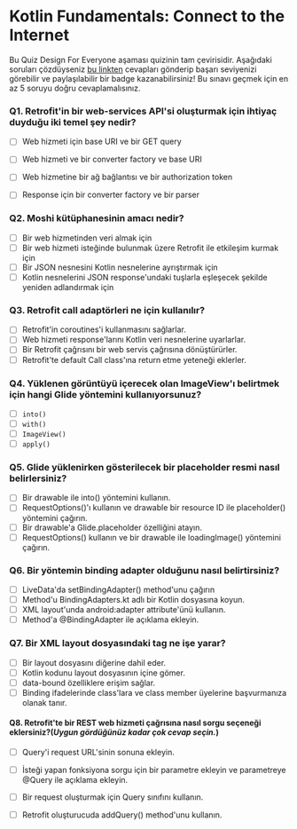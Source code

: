# Kotlin Fundamentals: Connect to the Internet

Bu Quiz Design For Everyone aşaması quizinin tam çevirisidir. Aşağıdaki soruları çözdüyseniz [bu linkten](https://developer.android.com/courses/quizzes/kotlin-fundamentals-eight/kotlin-fundamentals-eight?authuser=6&continue=https%3A%2F%2Fdeveloper.android.com%2Fcourses%2Fpathways%2Fkotlin-fundamentals-eight%3Fauthuser%3D6%23quiz-%2Fcourses%2Fquizzes%2Fkotlin-fundamentals-eight%2Fkotlin-fundamentals-eight)  cevapları gönderip başarı seviyenizi görebilir ve paylaşılabilir bir badge kazanabilirsiniz! Bu sınavı geçmek için en az 5 soruyu doğru cevaplamalısınız.

### Q1. Retrofit'in bir web-services API'si oluşturmak için ihtiyaç duyduğu iki temel şey nedir?
- [ ] Web hizmeti için base URI ve bir GET query
- [ ] Web hizmeti ve bir converter factory ve base URI
- [ ] Web hizmetine bir ağ bağlantısı ve bir authorization token
- [ ] Response için bir converter factory ve bir parser


### Q2. Moshi kütüphanesinin amacı nedir?
- [ ] Bir web hizmetinden veri almak için
- [ ] Bir web hizmeti isteğinde bulunmak üzere Retrofit ile etkileşim kurmak için
- [ ] Bir JSON nesnesini Kotlin nesnelerine ayrıştırmak için
- [ ] Kotlin nesnelerini JSON response'undaki tuşlarla eşleşecek şekilde yeniden adlandırmak için

### Q3. Retrofit call adaptörleri ne için kullanılır?
- [ ] Retrofit'in coroutines'i kullanmasını sağlarlar.
- [ ] Web hizmeti response'larını Kotlin veri nesnelerine uyarlarlar.
- [ ] Bir Retrofit çağrısını bir web servis çağrısına dönüştürürler.
- [ ] Retrofit'te default Call class'ına return etme yeteneği eklerler.

### Q4. Yüklenen görüntüyü içerecek olan ImageView'ı belirtmek için hangi Glide yöntemini kullanıyorsunuz?
- [ ] `into()`
- [ ] `with()`
- [ ] `ImageView()`
- [ ] `apply()`

### Q5. Glide yüklenirken gösterilecek bir placeholder resmi nasıl belirlersiniz?
- [ ] Bir drawable ile into() yöntemini kullanın.
- [ ] RequestOptions()'ı kullanın ve drawable bir resource ID ile placeholder() yöntemini çağırın.
- [ ] Bir drawable'a Glide.placeholder özelliğini atayın.
- [ ] RequestOptions() kullanın ve bir drawable ile loadingImage() yöntemini çağırın.

### Q6. Bir yöntemin binding adapter olduğunu nasıl belirtirsiniz?
- [ ] LiveData'da setBindingAdapter() method'unu çağırın
- [ ] Method'u BindingAdapters.kt adlı bir Kotlin dosyasına koyun.
- [ ] XML layout'unda android:adapter attribute'ünü kullanın.
- [ ] Method'a @BindingAdapter ile açıklama ekleyin.

### Q7. Bir XML layout dosyasındaki tag ne işe yarar?
- [ ] Bir layout dosyasını diğerine dahil eder.
- [ ] Kotlin kodunu layout dosyasının içine gömer.
- [ ] data-bound özelliklere erişim sağlar.
- [ ] Binding ifadelerinde class'lara ve class member üyelerine başvurmanıza olanak tanır.

#### Q8. Retrofit'te bir REST web hizmeti çağrısına nasıl sorgu seçeneği eklersiniz?(*Uygun gördüğünüz kadar çok cevap seçin.*)
- [ ] Query'i request URL'sinin sonuna ekleyin.
- [ ] İsteği yapan fonksiyona sorgu için bir parametre ekleyin ve parametreye @Query ile açıklama ekleyin.
- [ ] Bir request oluşturmak için Query sınıfını kullanın.
- [ ] Retrofit oluşturucuda addQuery() method'unu kullanın.




